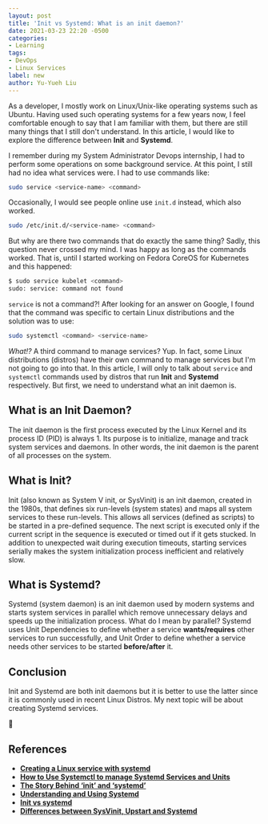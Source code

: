 ```yaml
---
layout: post
title: 'Init vs Systemd: What is an init daemon?'
date: 2021-03-23 22:20 -0500
categories:
- Learning
tags:
- DevOps
- Linux Services
label: new
author: Yu-Yueh Liu
---
```

As a developer, I mostly work on Linux/Unix-like operating systems such as Ubuntu. Having used such operating systems for a few years now, I feel comfortable enough to say that I am familiar with them, but there are still many things that I still don't understand. In this article, I would like to explore the difference between **Init** and **Systemd**.

I remember during my System Administrator Devops internship, I had to perform some operations on some background service. At this point, I still had no idea what services were. I had to use commands like:
```Bash
sudo service <service-name> <command>
```

Occasionally, I would see people online use `init.d` instead, which also worked.
```Bash
sudo /etc/init.d/<service-name> <command>
```
   
But why are there two commands that do exactly the same thing? Sadly, this question never crossed my mind. I was happy as long as the commands worked. That is, until I started working on Fedora CoreOS for Kubernetes and this happened:

```Bash
$ sudo service kubelet <command>
sudo: service: command not found
```

`service` is not a command?! After looking for an answer on Google, I found that the command was specific to certain Linux distributions and the solution was to use:
```Bash
sudo systemctl <command> <service-name>
```

*What!?* A third command to manage services? Yup. In fact, some Linux distributions (distros) have their own command to manage services but I'm not going to go into that. In this article, I will only to talk about `service` and `systemctl` commands used by distros that run **Init** and **Systemd** respectively. But first, we need to understand what an init daemon is.

## What is an Init Daemon?
The init daemon is the first process executed by the Linux Kernel and its process ID (PID) is always 1. Its purpose is to initialize, manage and track system services and daemons. In other words, the init daemon is the parent of all processes on the system.

## What is Init?
Init (also known as System V init, or SysVinit) is an init daemon, created in the 1980s, that defines six run-levels (system states) and maps all system services to these run-levels. This allows all services (defined as scripts) to be started in a pre-defined sequence. The next script is executed only if the current script in the sequence is executed or timed out if it gets stucked. In addition to unexpected wait during execution timeouts, starting services serially makes the system initialization process inefficient and relatively slow.

## What is Systemd?
Systemd (system daemon) is an init daemon used by modern systems and starts system services in parallel which remove unnecessary delays and speeds up the initialization process. What do I mean by parallel? Systemd uses Unit Dependencies to define whether a service **wants/requires** other services to run successfully, and Unit Order to define whether a service needs other services to be started **before/after** it.

## Conclusion
Init and Systemd are both init daemons but it is better to use the latter since it is commonly used in recent Linux Distros. My next topic will be about creating Systemd services.

🐢

## References
* **[Creating a Linux service with systemd][creating-linux-service]**
* **[How to Use Systemctl to manage Systemd Services and Units][how-to-systemctl]**
* **[The Story Behind ‘init’ and ‘systemd’][story-init-vs-systemd]**
* **[Understanding and Using Systemd][understanding-systemd]**
* **[Init vs systemd][init-vs-systemd]**
* **[Differences between SysVinit, Upstart and Systemd][sysvinit-upstart-systemd]**

[creating-linux-service]: https://medium.com/@benmorel/creating-a-linux-service-with-systemd-611b5c8b91d6
[how-to-systemctl]: https://www.digitalocean.com/community/tutorials/how-to-use-systemctl-to-manage-systemd-services-and-units
[story-init-vs-systemd]: https://www.tecmint.com/systemd-replaces-init-in-linux/#:~:text=The%20init%20is%20a%20daemon,running%20till%2C%20it%20is%20shutdown.&text=systemd%20%E2%80%93%20A%20init%20replacement%20daemon,%2C%20RHEL%2C%20CentOS%2C%20etc.
[understanding-systemd]: https://www.linux.com/training-tutorials/understanding-and-using-systemd/
[init-vs-systemd]: https://wiki.cdot.senecacollege.ca/wiki/Init_vs_systemd
[sysvinit-upstart-systemd]: https://www.computernetworkingnotes.com/linux-tutorials/differences-between-sysvinit-upstart-and-systemd.html
